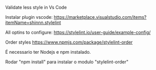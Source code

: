 Validate less style in Vs Code

Instalar plugin vscode:
  https://marketplace.visualstudio.com/items?itemName=shinnn.stylelint


All optins to configure:
  https://stylelint.io/user-guide/example-config/


Order styles
  https://www.npmjs.com/package/stylelint-order


É necessario ter Nodejs e npm instalado.

Rodar "npm install" para instalar o modulo "stylelint-order"

